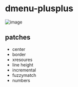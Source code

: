 # dmenu-plusplus

![image](https://user-images.githubusercontent.com/45215137/161372038-30b4d3fc-823a-444f-a8ee-8f25637342c6.png)
## patches

- center
- border
- xresoures
- line height
- incremental
- fuzzymatch
- numbers
